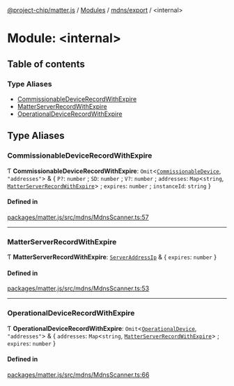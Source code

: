 [@project-chip/matter.js](../README.md) / [Modules](../modules.md) / [mdns/export](mdns_export.md) / \<internal\>

# Module: \<internal\>

## Table of contents

### Type Aliases

- [CommissionableDeviceRecordWithExpire](mdns_export._internal_.md#commissionabledevicerecordwithexpire)
- [MatterServerRecordWithExpire](mdns_export._internal_.md#matterserverrecordwithexpire)
- [OperationalDeviceRecordWithExpire](mdns_export._internal_.md#operationaldevicerecordwithexpire)

## Type Aliases

### CommissionableDeviceRecordWithExpire

Ƭ **CommissionableDeviceRecordWithExpire**: `Omit`\<[`CommissionableDevice`](common_export.md#commissionabledevice), ``"addresses"``\> & \{ `P?`: `number` ; `SD`: `number` ; `V?`: `number` ; `addresses`: `Map`\<`string`, [`MatterServerRecordWithExpire`](mdns_export._internal_.md#matterserverrecordwithexpire)\> ; `expires`: `number` ; `instanceId`: `string`  }

#### Defined in

[packages/matter.js/src/mdns/MdnsScanner.ts:57](https://github.com/project-chip/matter.js/blob/2d9f2165d2672864fda3496a6d0d5f93597f82c6/packages/matter.js/src/mdns/MdnsScanner.ts#L57)

___

### MatterServerRecordWithExpire

Ƭ **MatterServerRecordWithExpire**: [`ServerAddressIp`](common_export.md#serveraddressip) & \{ `expires`: `number`  }

#### Defined in

[packages/matter.js/src/mdns/MdnsScanner.ts:53](https://github.com/project-chip/matter.js/blob/2d9f2165d2672864fda3496a6d0d5f93597f82c6/packages/matter.js/src/mdns/MdnsScanner.ts#L53)

___

### OperationalDeviceRecordWithExpire

Ƭ **OperationalDeviceRecordWithExpire**: `Omit`\<[`OperationalDevice`](common_export.md#operationaldevice), ``"addresses"``\> & \{ `addresses`: `Map`\<`string`, [`MatterServerRecordWithExpire`](mdns_export._internal_.md#matterserverrecordwithexpire)\> ; `expires`: `number`  }

#### Defined in

[packages/matter.js/src/mdns/MdnsScanner.ts:66](https://github.com/project-chip/matter.js/blob/2d9f2165d2672864fda3496a6d0d5f93597f82c6/packages/matter.js/src/mdns/MdnsScanner.ts#L66)
